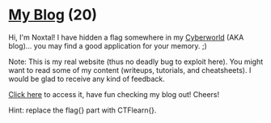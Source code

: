 # [My Blog](https://ctflearn.com/challenge/979) (20)
Hi, I'm Noxtal! I have hidden a flag somewhere in my [Cyberworld](https://noxtal.com/) (AKA blog)... you may find a good application for your memory. ;)

Note: This is my real website (thus no deadly bug to exploit here). You might want to read some of my content (writeups, tutorials, and cheatsheets). I would be glad to receive any kind of feedback.

[Click here](https://noxtal.com/) to access it, have fun checking my blog out! Cheers!

Hint: replace the flag{} part with CTFlearn{}.

